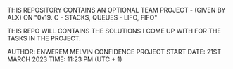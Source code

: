 THIS REPOSITORY CONTAINS AN OPTIONAL TEAM PROJECT	-
(GIVEN BY ALX) ON "0x19. C - STACKS, QUEUES - LIFO, FIFO"

THIS REPO WILL CONTAINS THE SOLUTIONS I COME UP WITH FOR
THE TASKS IN THE PROJECT.

AUTHOR: ENWEREM MELVIN CONFIDENCE
PROJECT START DATE: 21ST MARCH 2023
TIME: 11:23 PM (UTC + 1)

